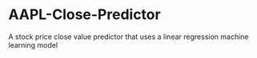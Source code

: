 # AAPL-Close-Predictor
A stock price close value predictor that uses a linear regression machine learning model
